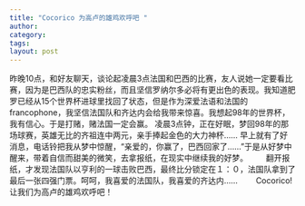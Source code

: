 ```yaml
---
title: "Cocorico 为高卢的雄鸡欢呼吧 "
author:
category: 
tags: 
layout: post
---
```

昨晚10点，和好友聊天，谈论起凌晨3点法国和巴西的比赛，友人说她一定要看比赛，因为是巴西队的忠实粉丝，而且坚信罗纳尔多必将有更出色的表现。我知道肥罗已经从15个世界杯进球里找回了状态，但是作为深爱法语和法国的francophone，我坚信法国队和齐达内会给我带来惊喜。我想起98年的世界杯，我有信心。于是打赌，赌法国一定会赢。<!--break-->
凌晨3点钟，正在好眠，梦回98年的那场球赛，英雄无比的齐祖连中两元，亲手捧起金色的大力神杯……
早上就有了好消息，电话铃把我从梦中惊醒，“亲爱的，你赢了，巴西回家了……”于是从好梦中醒来，带着自信而甜美的微笑，去拿报纸，在现实中继续我的好梦。
　　翻开报纸，才发现法国队以亨利的一球击败巴西，最终比分锁定在１：０，法国队拿到了最后一张四强门票。呵呵，我喜爱的法国队，我喜爱的齐达内……
　　Cocorico! 让我们为高卢的雄鸡欢呼吧！
　　

